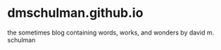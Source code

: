 # dmschulman.github.io
the sometimes blog containing words, works, and wonders by david m. schulman
